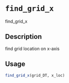 # `find_grid_x`

find_grid_x


## Description

find grid location on x-axis


## Usage

```r
find_grid_x(grid_DT, x_loc)
```


